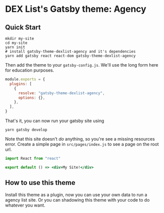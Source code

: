 # DEX List's Gatsby theme: Agency

## Quick Start

```shell
mkdir my-site
cd my-site
yarn init
# install gatsby-theme-dexlist-agency and it's dependencies
yarn add gatsby react react-dom gatsby-theme-dexlist-agency
```

Then add the theme to your `gatsby-config.js`. We'll use the long form
here for education purposes.

```javascript
module.exports = {
  plugins: [
    {
      resolve: "gatsby-theme-dexlist-agency",
      options: {},
    },
  ],
}
```

That's it, you can now run your gatsby site using

```shell
yarn gatsby develop
```

Note that this site doesn't _do_ anything, so you're see a missing
resources error. Create a simple page in `src/pages/index.js` to see a
page on the root url.

```jsx
import React from "react"

export default () => <div>My Site!</div>
```

## How to use this theme

Install this theme as a plugin, now you can use your own data to run a agency list site. Or you can shadowing this theme with your code to do whatever you want.
